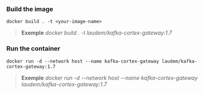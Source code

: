 ### Build the image
```
docker build . -t <your-image-name>
```
> **Exemple**
> *docker build . -t laudem/kafka-cortex-gateway:1.7*

### Run the container
```
docker run -d --network host --name kafka-cortex-gateway laudem/kafka-cortex-gateway:1.7
```
> **Exemple**
> *docker run -d --network host --name kafka-cortex-gateway laudem/kafka-cortex-gateway:1.7*

